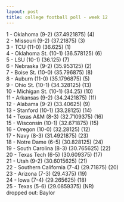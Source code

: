 ```yaml
---
layout: post
title: college football poll - week 12
---
```


1 - Oklahoma (9-2) (37.4921875) (4) <br/>
2 - Missouri (9-2) (37.21875) (3) <br/>
3 - TCU (11-0) (36.625) (1) <br/>
4 - Oklahoma St. (10-1) (36.578125) (6) <br/>
5 - LSU (10-1) (36.125) (7) <br/>
6 - Nebraska (9-2) (35.953125) (2) <br/>
7 - Boise St. (10-0) (35.796875) (8) <br/>
8 - Auburn (11-0) (35.1796875) (5) <br/>
9 - Ohio St. (10-1) (34.328125) (13) <br/>
10 - Michigan St. (10-1) (34.25) (10) <br/>
11 - Arkansas (9-2) (34.2421875) (11) <br/>
12 - Alabama (9-2) (33.40625) (9) <br/>
13 - Stanford (10-1) (33.28125) (14) <br/>
14 - Texas A&M (8-3) (32.7109375) (16) <br/>
15 - Wisconsin (10-1) (32.671875) (15) <br/>
16 - Oregon (10-0) (32.28125) (12) <br/>
17 - Navy (8-3) (31.4921875) (23) <br/>
18 - Notre Dame (6-5) (30.828125) (24) <br/>
19 - South Carolina (8-3) (30.765625) (22) <br/>
20 - Texas Tech (6-5) (30.609375) (17) <br/>
21 - Utah (9-2) (30.6015625) (21) <br/>
22 - Southern California (7-4) (29.71875) (20) <br/>
23 - Arizona (7-3) (29.4375) (19) <br/>
24 - Iowa (7-4) (29.265625) (18) <br/>
25 - Texas (5-6) (29.0859375) (NR) <br/>
dropped out: Baylor
